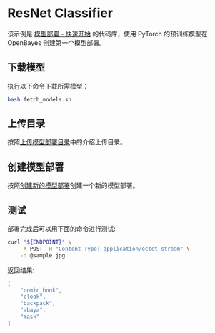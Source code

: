 # ResNet Classifier

该示例是 [模型部署 - 快速开始](https://openbayes.com/docs/bayesserving-quickstart/) 的代码库，使用 PyTorch 的预训练模型在 OpenBayes 创建第一个模型部署。

## 下载模型

执行以下命令下载所需模型：

```bash
bash fetch_models.sh
```

## 上传目录

按照[上传模型部署目录](https://openbayes.com/docs/bayesserving-quickstart/#%E4%B8%8A%E4%BC%A0%E5%88%B0%E6%95%B0%E6%8D%AE%E4%BB%93%E5%BA%93)中的介绍上传目录。

## 创建模型部署

按照[创建新的模型部署](https://openbayes.com/docs/bayesserving-quickstart/#创建-serving)创建一个新的模型部署。

## 测试

部署完成后可以用下面的命令进行测试:

```bash
curl "${ENDPOINT}" \
    -X POST -H "Content-Type: application/octet-stream" \
    -d @sample.jpg
```

返回结果:

```json
[
    "comic_book",
    "cloak",
    "backpack",
    "abaya",
    "mask"
]
```